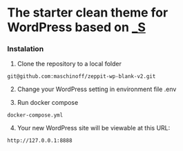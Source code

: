 # The starter clean theme for WordPress based on [_S](https://underscores.me/)

### Instalation

1. Clone the repository to a local folder
```$xslt
git@github.com:maschinoff/zeppit-wp-blank-v2.git
```

2. Change your WordPress setting in environment file .env

3. Run docker compose
```$xslt
docker-compose.yml
```

4. Your new WordPress site will be viewable at this URL:
```$xslt
http://127.0.0.1:8888
``` 
